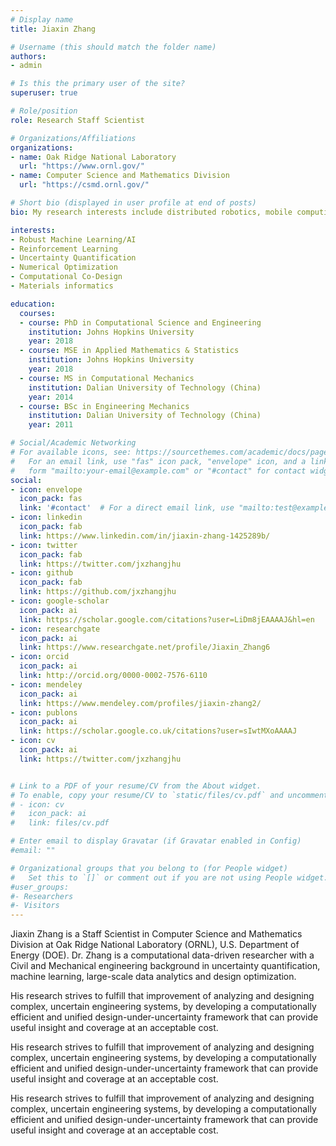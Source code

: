 ```yaml
---
# Display name
title: Jiaxin Zhang

# Username (this should match the folder name)
authors:
- admin

# Is this the primary user of the site?
superuser: true

# Role/position
role: Research Staff Scientist

# Organizations/Affiliations
organizations:
- name: Oak Ridge National Laboratory
  url: "https://www.ornl.gov/"
- name: Computer Science and Mathematics Division
  url: "https://csmd.ornl.gov/"

# Short bio (displayed in user profile at end of posts)
bio: My research interests include distributed robotics, mobile computing and programmable matter.

interests:
- Robust Machine Learning/AI
- Reinforcement Learning
- Uncertainty Quantification
- Numerical Optimization
- Computational Co-Design 
- Materials informatics

education:
  courses:
  - course: PhD in Computational Science and Engineering
    institution: Johns Hopkins University 
    year: 2018
  - course: MSE in Applied Mathematics & Statistics
    institution: Johns Hopkins University 
    year: 2018
  - course: MS in Computational Mechanics
    institution: Dalian University of Technology (China)
    year: 2014
  - course: BSc in Engineering Mechanics
    institution: Dalian University of Technology (China)
    year: 2011

# Social/Academic Networking
# For available icons, see: https://sourcethemes.com/academic/docs/page-builder/#icons
#   For an email link, use "fas" icon pack, "envelope" icon, and a link in the
#   form "mailto:your-email@example.com" or "#contact" for contact widget.
social:
- icon: envelope
  icon_pack: fas
  link: '#contact'  # For a direct email link, use "mailto:test@example.org".
- icon: linkedin
  icon_pack: fab
  link: https://www.linkedin.com/in/jiaxin-zhang-1425289b/
- icon: twitter
  icon_pack: fab
  link: https://twitter.com/jxzhangjhu
- icon: github
  icon_pack: fab
  link: https://github.com/jxzhangjhu
- icon: google-scholar
  icon_pack: ai
  link: https://scholar.google.com/citations?user=LiDm8jEAAAAJ&hl=en
- icon: researchgate
  icon_pack: ai
  link: https://www.researchgate.net/profile/Jiaxin_Zhang6
- icon: orcid
  icon_pack: ai
  link: http://orcid.org/0000-0002-7576-6110
- icon: mendeley
  icon_pack: ai
  link: https://www.mendeley.com/profiles/jiaxin-zhang2/
- icon: publons
  icon_pack: ai
  link: https://scholar.google.co.uk/citations?user=sIwtMXoAAAAJ
- icon: cv
  icon_pack: ai
  link: https://twitter.com/jxzhangjhu


# Link to a PDF of your resume/CV from the About widget.
# To enable, copy your resume/CV to `static/files/cv.pdf` and uncomment the lines below.
# - icon: cv
#   icon_pack: ai
#   link: files/cv.pdf

# Enter email to display Gravatar (if Gravatar enabled in Config)
#email: ""

# Organizational groups that you belong to (for People widget)
#   Set this to `[]` or comment out if you are not using People widget.
#user_groups:
#- Researchers
#- Visitors
---
```


Jiaxin Zhang is a Staff Scientist in Computer Science and Mathematics Division at Oak Ridge National Laboratory (ORNL), U.S. Department of Energy (DOE). Dr. Zhang is a computational data-driven researcher with a Civil and Mechanical engineering background in uncertainty quantification, machine learning, large-scale data analytics and design optimization.

His research strives to fulfill that improvement of analyzing and designing complex, uncertain engineering systems, by developing a computationally efficient and unified design-under-uncertainty framework that can provide useful insight and coverage at an acceptable cost.

His research strives to fulfill that improvement of analyzing and designing complex, uncertain engineering systems, by developing a computationally efficient and unified design-under-uncertainty framework that can provide useful insight and coverage at an acceptable cost.

His research strives to fulfill that improvement of analyzing and designing complex, uncertain engineering systems, by developing a computationally efficient and unified design-under-uncertainty framework that can provide useful insight and coverage at an acceptable cost.